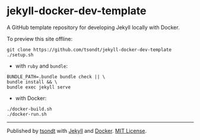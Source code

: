# jekyll-docker-dev-template

A GitHub template repository for developing Jekyll locally with Docker.

To preview this site offline:
```
git clone https://github.com/tsondt/jekyll-docker-dev-template
./setup.sh
```
* with `ruby` and `bundle`:
```
BUNDLE_PATH=.bundle bundle check || \
bundle install && \
bundle exec jekyll serve
```
* with Docker:
```
./docker-build.sh
./docker-run.sh
```
---
Published by [tsondt](https://tsondt.com/) with [Jekyll](https://jekyllrb.com) and [Docker](https://www.docker.com/). [MIT License](LICENSE).
